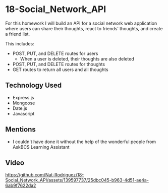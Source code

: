 # 18-Social_Network_API

For this homework I will build an API for a social network web application where users can share their thoughts, react to friends’ thoughts, and create a friend list.

This includes:

- POST, PUT, and DELETE routes for users
  - When a user is deleted, their thoughts are also deleted
- POST, PUT, and DELETE routes for thoughts
- GET routes to return all users and all thoughts

## Technology Used

- Express.js
- Mongoose
- Date.js
- Javascript

## Mentions

- I couldn't have done it without the help of the wonderful people from AskBCS Learning Assistant

## Video

https://github.com/Nat-Rodriguez/18-Social_Network_API/assets/139597737/25dbc045-b963-4d51-ae4a-6ab9f7622da2

